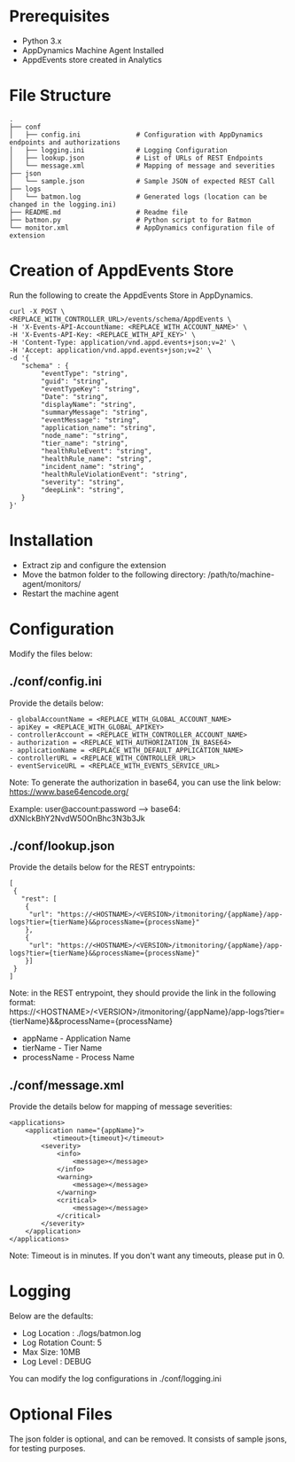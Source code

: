 # Prerequisites

- Python 3.x
- AppDynamics Machine Agent Installed
- AppdEvents store created in Analytics

# File Structure

 	.
    ├── conf                    
    │   ├── config.ini				# Configuration with AppDynamics endpoints and authorizations
    │   ├── logging.ini				# Logging Configuration
    │   ├── lookup.json				# List of URLs of REST Endpoints
    │   └── message.xml				# Mapping of message and severities
	├── json
    │   └── sample.json				# Sample JSON of expected REST Call
    ├── logs
	│	└── batmon.log				# Generated logs (location can be changed in the logging.ini)
    ├── README.md					# Readme file
    ├── batmon.py					# Python script to for Batmon
    └── monitor.xml					# AppDynamics configuration file of extension
    

# Creation of AppdEvents Store

Run the following to create the AppdEvents Store in AppDynamics.

```
curl -X POST \
<REPLACE_WITH_CONTROLLER_URL>/events/schema/AppdEvents \
-H 'X-Events-API-AccountName: <REPLACE_WITH_ACCOUNT_NAME>' \
-H 'X-Events-API-Key: <REPLACE_WITH_API_KEY>' \
-H 'Content-Type: application/vnd.appd.events+json;v=2' \
-H 'Accept: application/vnd.appd.events+json;v=2' \
-d '{ 
   "schema" : {
		"eventType": "string",
		"guid": "string",
		"eventTypeKey": "string",
		"Date": "string",
		"displayName": "string",
		"summaryMessage": "string",
		"eventMessage": "string",
		"application_name": "string",
		"node_name": "string",
		"tier_name": "string",
		"healthRuleEvent": "string",
		"healthRule_name": "string",
		"incident_name": "string",
		"healthRuleViolationEvent": "string",
		"severity": "string",
		"deepLink": "string",
   }
}'
```
# Installation

- Extract zip and configure the extension
- Move the batmon folder to the following directory: /path/to/machine-agent/monitors/
- Restart the machine agent

# Configuration

Modify the files below:

## ./conf/config.ini

Provide the details below:

```
- globalAccountName = <REPLACE_WITH_GLOBAL_ACCOUNT_NAME>
- apiKey = <REPLACE_WITH_GLOBAL_APIKEY>
- controllerAccount = <REPLACE_WITH_CONTROLLER_ACCOUNT_NAME>
- authorization = <REPLACE_WITH_AUTHORIZATION_IN_BASE64>
- applicationName = <REPLACE_WITH_DEFAULT_APPLICATION_NAME>
- controllerURL = <REPLACE_WITH_CONTROLLER_URL>
- eventServiceURL = <REPLACE_WITH_EVENTS_SERVICE_URL>
```

Note: To generate the authorization in base64, you can use the link below:  
https://www.base64encode.org/

Example: user@account:password --> base64: dXNlckBhY2NvdW50OnBhc3N3b3Jk

## ./conf/lookup.json

Provide the details below for the REST entrypoints:

```
[
 {
   "rest": [
    {
     "url": "https://<HOSTNAME>/<VERSION>/itmonitoring/{appName}/app-logs?tier={tierName}&&processName={processName}"
	},
	{
     "url": "https://<HOSTNAME>/<VERSION>/itmonitoring/{appName}/app-logs?tier={tierName}&&processName={processName}"
	}]
 }
]
```

Note: in the REST entrypoint, they should provide the link in the following format:  
https://\<HOSTNAME\>/\<VERSION\>/itmonitoring/{appName}/app-logs?tier={tierName}&&processName={processName}

- appName - Application Name
- tierName - Tier Name
- processName - Process Name

## ./conf/message.xml

Provide the details below for mapping of message severities:

```
<applications>
	<application name="{appName}">
           <timeout>{timeout}</timeout>
		<severity>
			<info>
				<message></message>
			</info>
			<warning>
				<message></message>
			</warning>
			<critical>
				<message></message>
			</critical>
		</severity>
	</application>
</applications>
```
Note: Timeout is in minutes.  If you don't want any timeouts, please put in 0.

# Logging

Below are the defaults:

- Log Location : ./logs/batmon.log
- Log Rotation Count: 5
- Max Size: 10MB
- Log Level : DEBUG

You can modify the log configurations in ./conf/logging.ini

# Optional Files

The json folder is optional, and can be removed.  It consists of sample jsons, for testing purposes.

